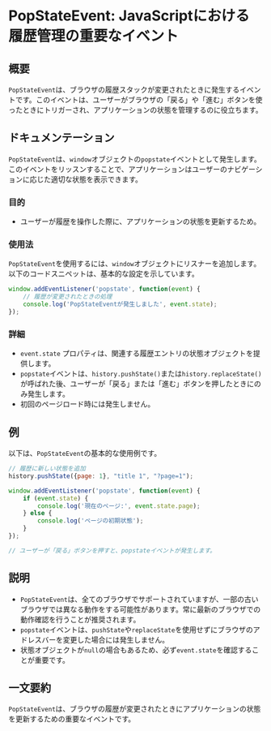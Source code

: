 <!--
Meta Description: # PopStateEvent: JavaScriptにおける履歴管理の重要なイベント ## 概要 `PopStateEvent`は、ブラウザの履歴スタックが変更されたときに発生するイベントです。このイベントは、ユーザーがブラウザの「戻る」や「進む」ボタンを使ったときにトリガーされ、アプリケーション...
Meta Keywords: popstateevent, event, popstate, state, window
-->

# PopStateEvent: JavaScriptにおける履歴管理の重要なイベント

## 概要
`PopStateEvent`は、ブラウザの履歴スタックが変更されたときに発生するイベントです。このイベントは、ユーザーがブラウザの「戻る」や「進む」ボタンを使ったときにトリガーされ、アプリケーションの状態を管理するのに役立ちます。

## ドキュメンテーション
`PopStateEvent`は、`window`オブジェクトの`popstate`イベントとして発生します。このイベントをリッスンすることで、アプリケーションはユーザーのナビゲーションに応じた適切な状態を表示できます。

### 目的
- ユーザーが履歴を操作した際に、アプリケーションの状態を更新するため。

### 使用法
`PopStateEvent`を使用するには、`window`オブジェクトにリスナーを追加します。以下のコードスニペットは、基本的な設定を示しています。

```javascript
window.addEventListener('popstate', function(event) {
    // 履歴が変更されたときの処理
    console.log('PopStateEventが発生しました', event.state);
});
```

### 詳細
- `event.state` プロパティは、関連する履歴エントリの状態オブジェクトを提供します。
- `popstate`イベントは、`history.pushState()`または`history.replaceState()`が呼ばれた後、ユーザーが「戻る」または「進む」ボタンを押したときにのみ発生します。
- 初回のページロード時には発生しません。

## 例
以下は、`PopStateEvent`の基本的な使用例です。

```javascript
// 履歴に新しい状態を追加
history.pushState({page: 1}, "title 1", "?page=1");

window.addEventListener('popstate', function(event) {
    if (event.state) {
        console.log('現在のページ:', event.state.page);
    } else {
        console.log('ページの初期状態');
    }
});

// ユーザーが「戻る」ボタンを押すと、popstateイベントが発生します。
```

## 説明
- `PopStateEvent`は、全てのブラウザでサポートされていますが、一部の古いブラウザでは異なる動作をする可能性があります。常に最新のブラウザでの動作確認を行うことが推奨されます。
- `popstate`イベントは、`pushState`や`replaceState`を使用せずにブラウザのアドレスバーを変更した場合には発生しません。
- 状態オブジェクトが`null`の場合もあるため、必ず`event.state`を確認することが重要です。

## 一文要約
`PopStateEvent`は、ブラウザの履歴が変更されたときにアプリケーションの状態を更新するための重要なイベントです。